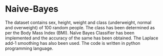 # Naive-Bayes
The dataset contains sex, height, weight and class (underweight, normal and overweight) of 100 random people. The class has been determined as per the Body Mass Index (BMI). Naïve Bayes Classifier has been implemented and the accuracy of the same has been obtained. The Laplace add-1 smoothing has also been used. The code is written in python programming language.
